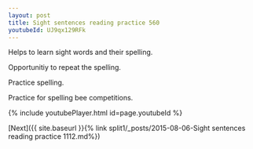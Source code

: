 ```yaml
---
layout: post
title: Sight sentences reading practice 560
youtubeId: UJ9qx129RFk
---
```

 
 
Helps to learn sight words and their spelling.

Opportunitiy to repeat the spelling. 

Practice spelling. 
 
Practice for spelling bee competitions. 
 
{% include youtubePlayer.html id=page.youtubeId %}
 
 

[Next]({{ site.baseurl }}{% link  split1/_posts/2015-08-06-Sight sentences reading practice 1112.md%})
 
